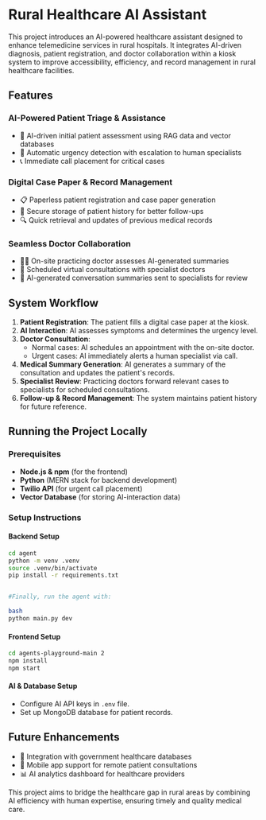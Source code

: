 # Rural Healthcare AI Assistant

This project introduces an AI-powered healthcare assistant designed to enhance telemedicine services in rural hospitals. It integrates AI-driven diagnosis, patient registration, and doctor collaboration within a kiosk system to improve accessibility, efficiency, and record management in rural healthcare facilities.

## Features

### AI-Powered Patient Triage & Assistance
- 🤖 AI-driven initial patient assessment using RAG data and vector databases
- 🏥 Automatic urgency detection with escalation to human specialists
- 📞 Immediate call placement for critical cases

### Digital Case Paper & Record Management
- 📋 Paperless patient registration and case paper generation
- 🔄 Secure storage of patient history for better follow-ups
- 🔍 Quick retrieval and updates of previous medical records

### Seamless Doctor Collaboration
- 👨‍⚕️ On-site practicing doctor assesses AI-generated summaries
- 📡 Scheduled virtual consultations with specialist doctors
- 📜 AI-generated conversation summaries sent to specialists for review

## System Workflow
1. **Patient Registration**: The patient fills a digital case paper at the kiosk.
2. **AI Interaction**: AI assesses symptoms and determines the urgency level.
3. **Doctor Consultation**:
   - Normal cases: AI schedules an appointment with the on-site doctor.
   - Urgent cases: AI immediately alerts a human specialist via call.
4. **Medical Summary Generation**: AI generates a summary of the consultation and updates the patient's records.
5. **Specialist Review**: Practicing doctors forward relevant cases to specialists for scheduled consultations.
6. **Follow-up & Record Management**: The system maintains patient history for future reference.

## Running the Project Locally

### Prerequisites
- **Node.js & npm** (for the frontend)
- **Python** (MERN stack for backend development)
- **Twilio API** (for urgent call placement)
- **Vector Database** (for storing AI-interaction data)

### Setup Instructions

#### Backend Setup
```bash
cd agent
python -m venv .venv
source .venv/bin/activate
pip install -r requirements.txt


#Finally, run the agent with:

bash
python main.py dev
```

#### Frontend Setup
```bash
cd agents-playground-main 2
npm install
npm start
```

#### AI & Database Setup
- Configure AI API keys in `.env` file.
- Set up MongoDB database for patient records.

## Future Enhancements
- 📡 Integration with government healthcare databases
- 📱 Mobile app support for remote patient consultations
- 📊 AI analytics dashboard for healthcare providers

This project aims to bridge the healthcare gap in rural areas by combining AI efficiency with human expertise, ensuring timely and quality medical care.


